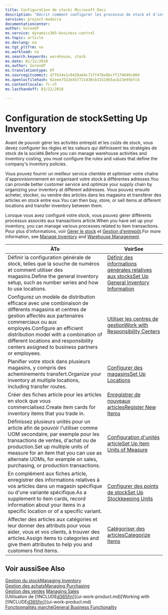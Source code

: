 ```yaml
---
title: Configuration de stock| Microsoft Docs
description: "Décrit comment configurer les processus de stock et d'inventaire, y compris les acheminements pour le transfert et les magasins, tels que des entrepôts."
services: project-madeira
documentationcenter: 
author: SorenGP
ms.service: dynamics365-business-central
ms.topic: article
ms.devlang: na
ms.tgt_pltfrm: na
ms.workload: na
ms.search.keywords: warehouse, stock
ms.date: 01/12/2018
ms.author: SorenGP
ms.translationtype: HT
ms.sourcegitcommit: d7fb34e1c9428a64c71ff47be8bcff174649c00d
ms.openlocfilehash: 62eee7532e457721430cb31519b5acb23e95bfcb
ms.contentlocale: fr-ch
ms.lasthandoff: 03/22/2018

---
```

# <a name="setting-up-inventory"></a><span data-ttu-id="c0f40-103">Configuration de stock</span><span class="sxs-lookup"><span data-stu-id="c0f40-103">Setting Up Inventory</span></span>
<span data-ttu-id="c0f40-104">Avant de pouvoir gérer les activités entrepôt et les coûts de stock, vous devez configurer les règles et les valeurs qui définissent les stratégies de stock de la société.</span><span class="sxs-lookup"><span data-stu-id="c0f40-104">Before you can manage warehouse activities and inventory costing, you must configure the rules and values that define the company's inventory policies.</span></span>

<span data-ttu-id="c0f40-105">Vous pouvez fournir un meilleur service clientèle et optimiser votre chaîne d'approvisionnement en organisant votre stock à différentes adresses.</span><span class="sxs-lookup"><span data-stu-id="c0f40-105">You can provide better customer service and optimize your supply chain by organizing your inventory at different addresses.</span></span> <span data-ttu-id="c0f40-106">Vous pouvez ensuite acheter, stocker, ou vendre des articles dans les magasins et transférer des articles en stock entre eux.</span><span class="sxs-lookup"><span data-stu-id="c0f40-106">You can then buy, store, or sell items at different locations and transfer inventory between them.</span></span>

<span data-ttu-id="c0f40-107">Lorsque vous avez configuré votre stock, vous pouvez gérer différents processus associés aux transactions article.</span><span class="sxs-lookup"><span data-stu-id="c0f40-107">When you have set up your inventory, you can manage various processes related to item transactions.</span></span> <span data-ttu-id="c0f40-108">Pour plus d'informations, voir [Gérer le stock](inventory-manage-inventory.md) et [Gestion d'entrepôt](warehouse-manage-warehouse.md).</span><span class="sxs-lookup"><span data-stu-id="c0f40-108">For more information, see [Manage Inventory](inventory-manage-inventory.md) and [Warehouse Management](warehouse-manage-warehouse.md).</span></span>

| <span data-ttu-id="c0f40-109">À</span><span class="sxs-lookup"><span data-stu-id="c0f40-109">To</span></span> | <span data-ttu-id="c0f40-110">Voir</span><span class="sxs-lookup"><span data-stu-id="c0f40-110">See</span></span> |
| --- | --- |
| <span data-ttu-id="c0f40-111">Définir la configuration générale de stock, telles que la souche de numéros et comment utiliser des magasins.</span><span class="sxs-lookup"><span data-stu-id="c0f40-111">Define the general inventory setup, such as number series and how to use locations.</span></span> |[<span data-ttu-id="c0f40-112">Définir des informations générales relatives aux stocks</span><span class="sxs-lookup"><span data-stu-id="c0f40-112">Set Up General Inventory Information</span></span>](inventory-how-setup-general.md) |
|<span data-ttu-id="c0f40-113">Configurez un modèle de distribution efficace avec une combinaison de différents magasins et centres de gestion affectés aux partenaires commerciaux ou aux employés.</span><span class="sxs-lookup"><span data-stu-id="c0f40-113">Configure an efficient distribution model with a combination of different locations and responsibility centers assigned to business partners or employees.</span></span>|[<span data-ttu-id="c0f40-114">Utiliser les centres de gestion</span><span class="sxs-lookup"><span data-stu-id="c0f40-114">Work with Responsibility Centers</span></span>](inventory-responsibility-centers.md)|
| <span data-ttu-id="c0f40-115">Planifier votre stock dans plusieurs magasins, y compris des acheminements transfert.</span><span class="sxs-lookup"><span data-stu-id="c0f40-115">Organize your inventory at multiple locations, including transfer routes.</span></span> |[<span data-ttu-id="c0f40-116">Configurer des magasins</span><span class="sxs-lookup"><span data-stu-id="c0f40-116">Set Up Locations</span></span>](inventory-how-register-new-items.md) |
| <span data-ttu-id="c0f40-117">Créer des fiches article pour les articles en stock que vous commercialisez.</span><span class="sxs-lookup"><span data-stu-id="c0f40-117">Create item cards for inventory items that you trade in.</span></span> |[<span data-ttu-id="c0f40-118">Enregistrer de nouveaux articles</span><span class="sxs-lookup"><span data-stu-id="c0f40-118">Register New Items</span></span>](inventory-how-register-new-items.md) |
|<span data-ttu-id="c0f40-119">Définissez plusieurs unités pour un article afin de pouvoir l'utiliser comme UOM secondaire, par exemple pour les transactions de ventes, d'achat ou de production.</span><span class="sxs-lookup"><span data-stu-id="c0f40-119">Set up multiple units of measure for an item that you can use as alternate UOMs, for example on sales, purchasing, or production transactions.</span></span>|[<span data-ttu-id="c0f40-120">Configuration d'unités article</span><span class="sxs-lookup"><span data-stu-id="c0f40-120">Set Up Item Units of Measure</span></span>](inventory-how-setup-units-of-measure.md)|
|<span data-ttu-id="c0f40-121">En complément aux fiches article, enregistrer des informations relatives à vos articles dans un magasin spécifique ou d'une variante spécifique.</span><span class="sxs-lookup"><span data-stu-id="c0f40-121">As a supplement to item cards, record information about your items in a specific location or of a specific variant.</span></span>|[<span data-ttu-id="c0f40-122">Configurer des points de stock</span><span class="sxs-lookup"><span data-stu-id="c0f40-122">Set Up Stockkeeping Units</span></span>](inventory-how-to-set-up-stockkeeping-units.md)|
| <span data-ttu-id="c0f40-123">Affecter des articles aux catégories et leur donner des attributs pour vous aider, vous et vos clients, à trouver des articles.</span><span class="sxs-lookup"><span data-stu-id="c0f40-123">Assign items to categories and give them attributes to help you and customers find items.</span></span> |[<span data-ttu-id="c0f40-124">Catégoriser des articles</span><span class="sxs-lookup"><span data-stu-id="c0f40-124">Categorize Items</span></span>](inventory-how-categorize-items.md) |

## <a name="see-also"></a><span data-ttu-id="c0f40-125">Voir aussi</span><span class="sxs-lookup"><span data-stu-id="c0f40-125">See Also</span></span>
[<span data-ttu-id="c0f40-126">Gestion du stock</span><span class="sxs-lookup"><span data-stu-id="c0f40-126">Managing Inventory</span></span>](inventory-manage-inventory.md)  
[<span data-ttu-id="c0f40-127">Gestion des achats</span><span class="sxs-lookup"><span data-stu-id="c0f40-127">Managing Purchasing</span></span>](purchasing-manage-purchasing.md)  
<span data-ttu-id="c0f40-128">[Gestion des ventes](sales-manage-sales.md)  </span><span class="sxs-lookup"><span data-stu-id="c0f40-128">[Managing Sales](sales-manage-sales.md)  </span></span>  
<span data-ttu-id="c0f40-129">[Utilisation de [!INCLUDE[d365fin](includes/d365fin_md.md)]](ui-work-product.md)</span><span class="sxs-lookup"><span data-stu-id="c0f40-129">[Working with [!INCLUDE[d365fin](includes/d365fin_md.md)]](ui-work-product.md)</span></span>  
[<span data-ttu-id="c0f40-130">Fonctionnalités marché</span><span class="sxs-lookup"><span data-stu-id="c0f40-130">General Business Functionality</span></span>](ui-across-business-areas.md)

